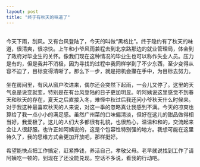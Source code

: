 ```yaml
---
layout: post
title: "终于有秋天的味道了"
---
```

    
今天下雨，刮风。又有台风登陆了，今天的叫做“黑格比”。终于隐约有了秋天的味道，很清爽，很凉快。上午和小爷风雨兼程去到北京路那边的就业管理局，体会到了政府对毕业生的关怀。像我们现在这种情况的毕业生也可以称作失业人员。压力是有的，但是我并不消极，因为寻找的过程中我同样学到了不少东西，至少变得从容不迫了，目标变得清晰了。那么下一步，就是把机会攥在手中，为目标去努力。  
    
坐在房间里，有风从窗户吹进来，偶尔还会突然下起雨，一会儿又停了。这里的天气总是说变就变，特别是在有台风登陆的日子更加明显。听阿姨说这里感觉不到春天和秋天的存在，夏天之后直接入冬，难怪中秋过后我还问小爷秋天什么时候来。对于我这种最喜欢秋天的人来说，对这一季的忽略真让我感到不满。今天的凉爽也算给了我一点小小的满足感。虽然广州菜的口味偏清淡，但好在这儿的甜品做得相当好，我爱极了。这儿的人们大多都很有礼貌，也很热心，温温和和的，交流起来会让人很舒服。也许正如阿姨说的，这是个包容性特别强的地方。我想可能在这里待久了，我的思维方式会更加开放吧，那样挺好。  
    
希望能快点把工作搞定，赶紧挣钱，养活自己，孝敬父母。老早就说找到工作了请阿姨吃一顿的，到现在了还没能兑现。空话不多说，看我的行动吧。							  
		
